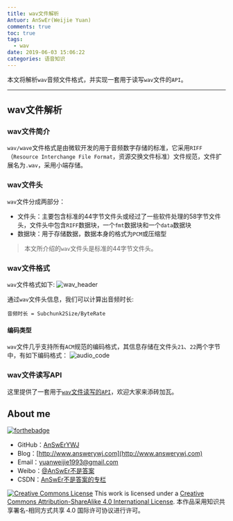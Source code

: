 ```yaml
---
title: wav文件解析
Antuor: AnSwEr(Weijie Yuan)
comments: true
toc: true
tags:
  - wav
date: 2019-06-03 15:06:22
categories: 语音知识
---
```


本文将解析`wav`音频文件格式，并实现一套用于读写`wav`文件的`API`。

----------
<!--more-->

## wav文件解析
### wav文件简介
`wav/wave`文件格式是由微软开发的用于音频数字存储的标准，它采用`RIFF`（`Resource Interchange File Format`，资源交换文件标准）文件规范，文件扩展名为`.wav`，采用小端存储。  

### wav文件头
`wav`文件分成两部分：  
- 文件头：主要包含标准的44字节文件头或经过了一些软件处理的58字节文件头，文件头中包含`RIFF`数据块，一个`fmt`数据块和一个`data`数据块  
- 数据块：用于存储数据，数据本身的格式为`PCM`或压缩型

> 本文所介绍的`wav`文件头是标准的44字节文件头。

### wav文件格式
`wav`文件格式如下:
![wav_header](wav_header.png)

通过`wav`文件头信息，我们可以计算出音频时长:
```
音频时长 = Subchunk2Size/ByteRate
```

#### 编码类型
`wav`文件几乎支持所有`ACM`规范的编码格式，其信息存储在文件头`21`、`22`两个字节中，有如下编码格式：
![audio_code](audio_code.png)


### wav文件读写API
这里提供了一套用于[`wav`文件读写的`API`](https://github.com/AudioTools/wavfile)，欢迎大家来添砖加瓦。

## About me
[![forthebadge](http://forthebadge.com/images/badges/ages-20-30.svg)](http://forthebadge.com)
- GitHub：[AnSwErYWJ](https://github.com/AnSwErYWJ)
- Blog：[http://www.answerywj.com](http://www.answerywj.com)
- Email：[yuanweijie1993@gmail.com](https://mail.google.com)
- Weibo：[@AnSwEr不是答案](http://weibo.com/1783591593)
- CSDN：[AnSwEr不是答案的专栏](http://blog.csdn.net/u011192270)

<a rel="license" href="http://creativecommons.org/licenses/by-sa/4.0/"><img alt="Creative Commons License" style="border-width:0" src="https://i.creativecommons.org/l/by-sa/4.0/88x31.png" /></a> This work is licensed under a <a rel="license" href="http://creativecommons.org/licenses/by-sa/4.0/">Creative Commons Attribution-ShareAlike 4.0 International License</a>.
本作品采用知识共享署名-相同方式共享 4.0 国际许可协议进行许可。
